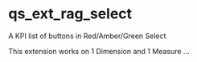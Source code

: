 # qs_ext_rag_select
A KPI list of buttons in Red/Amber/Green Select

This extension works on 1 Dimension and 1 Measure
 ...
 
